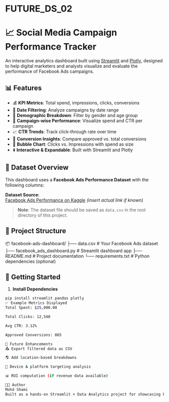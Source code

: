 # FUTURE_DS_02
# 📈 Social Media Campaign Performance Tracker

An interactive analytics dashboard built using [Streamlit](https://streamlit.io/) and [Plotly](https://plotly.com/python/), designed to help digital marketers and analysts visualize and evaluate the performance of Facebook Ads campaigns.


## 📊 Features

- 💰 **KPI Metrics**: Total spend, impressions, clicks, conversions
- 📆 **Date Filtering**: Analyze campaigns by date range
- 👥 **Demographic Breakdown**: Filter by gender and age group
- 📢 **Campaign-wise Performance**: Visualize spend and CTR per campaign
- 📈 **CTR Trends**: Track click-through rate over time
- 🧮 **Conversion Insights**: Compare approved vs. total conversions
- 🧊 **Bubble Chart**: Clicks vs. Impressions with spend as size
- ⬇️ **Interactive & Expandable**: Built with Streamlit and Plotly


## 🧠 Dataset Overview

This dashboard uses a **Facebook Ads Performance Dataset** with the following columns:


**Dataset Source**:  
[Facebook Ads Performance on Kaggle](https://www.kaggle.com/) *(insert actual link if known)*

> **Note**: The dataset file should be saved as `data.csv` in the root directory of this project.


## 📁 Project Structure

📦 facebook-ads-dashboard/
├── data.csv # Your Facebook Ads dataset
├── facebook_ads_dashboard.py # Streamlit dashboard app
├── README.md # Project documentation
└── requirements.txt # Python dependencies (optional)

## 🚀 Getting Started

1. **Install Dependencies**

```bash
pip install streamlit pandas plotly
✅ Example Metrics Displayed
Total Spent: $25,000.00

Total Clicks: 12,540

Avg CTR: 3.12%

Approved Conversions: 865

🔧 Future Enhancements
📤 Export filtered data as CSV

🌎 Add location-based breakdowns

📱 Device & platform targeting analysis

📊 ROI computation (if revenue data available)

🧑‍💻 Author
Mohd Shami
Built as a hands-on Streamlit + Data Analytics project for showcasing Facebook ad campaign performance.
